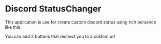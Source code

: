# Discord StatusChanger

This application is use for create custom discord status using rich persence like this :

You can add 2 buttons that redirect you to a custom url